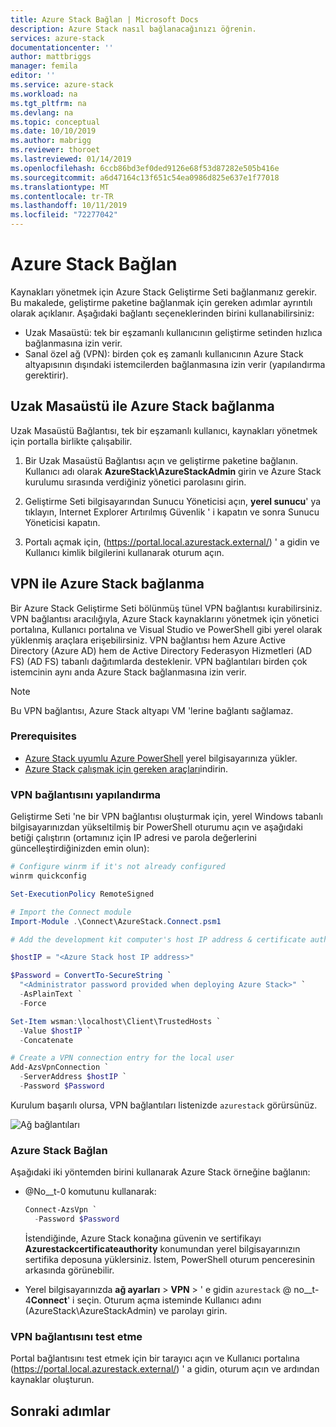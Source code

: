 ```yaml
---
title: Azure Stack Bağlan | Microsoft Docs
description: Azure Stack nasıl bağlanacağınızı öğrenin.
services: azure-stack
documentationcenter: ''
author: mattbriggs
manager: femila
editor: ''
ms.service: azure-stack
ms.workload: na
ms.tgt_pltfrm: na
ms.devlang: na
ms.topic: conceptual
ms.date: 10/10/2019
ms.author: mabrigg
ms.reviewer: thoroet
ms.lastreviewed: 01/14/2019
ms.openlocfilehash: 6ccb86bd3ef0ded9126e68f53d87282e505b416e
ms.sourcegitcommit: a6d47164c13f651c54ea0986d825e637e1f77018
ms.translationtype: MT
ms.contentlocale: tr-TR
ms.lasthandoff: 10/11/2019
ms.locfileid: "72277042"
---
```

# <a name="connect-to-azure-stack"></a>Azure Stack Bağlan

Kaynakları yönetmek için Azure Stack Geliştirme Seti bağlanmanız gerekir. Bu makalede, geliştirme paketine bağlanmak için gereken adımlar ayrıntılı olarak açıklanır. Aşağıdaki bağlantı seçeneklerinden birini kullanabilirsiniz:

* Uzak Masaüstü: tek bir eşzamanlı kullanıcının geliştirme setinden hızlıca bağlanmasına izin verir.
* Sanal özel ağ (VPN): birden çok eş zamanlı kullanıcının Azure Stack altyapısının dışındaki istemcilerden bağlanmasına izin verir (yapılandırma gerektirir).

## <a name="connect-to-azure-stack-with-remote-desktop"></a>Uzak Masaüstü ile Azure Stack bağlanma
Uzak Masaüstü Bağlantısı, tek bir eşzamanlı kullanıcı, kaynakları yönetmek için portalla birlikte çalışabilir.

1. Bir Uzak Masaüstü Bağlantısı açın ve geliştirme paketine bağlanın. Kullanıcı adı olarak **AzureStack\AzureStackAdmin** girin ve Azure Stack kurulumu sırasında verdiğiniz yönetici parolasını girin.  

2. Geliştirme Seti bilgisayarından Sunucu Yöneticisi açın, **yerel sunucu**' ya tıklayın, Internet Explorer Artırılmış Güvenlik ' i kapatın ve sonra Sunucu Yöneticisi kapatın.

3. Portalı açmak için, (https://portal.local.azurestack.external/) ' a gidin ve Kullanıcı kimlik bilgilerini kullanarak oturum açın.


## <a name="connect-to-azure-stack-with-vpn"></a>VPN ile Azure Stack bağlanma

Bir Azure Stack Geliştirme Seti bölünmüş tünel VPN bağlantısı kurabilirsiniz. VPN bağlantısı aracılığıyla, Azure Stack kaynaklarını yönetmek için yönetici portalına, Kullanıcı portalına ve Visual Studio ve PowerShell gibi yerel olarak yüklenmiş araçlara erişebilirsiniz. VPN bağlantısı hem Azure Active Directory (Azure AD) hem de Active Directory Federasyon Hizmetleri (AD FS) (AD FS) tabanlı dağıtımlarda desteklenir. VPN bağlantıları birden çok istemcinin aynı anda Azure Stack bağlanmasına izin verir. 

> [!NOTE] 
> Bu VPN bağlantısı, Azure Stack altyapı VM 'lerine bağlantı sağlamaz. 

### <a name="prerequisites"></a>Prerequisites

* [Azure Stack uyumlu Azure PowerShell](../operator/azure-stack-powershell-install.md) yerel bilgisayarınıza yükler.  
* [Azure Stack çalışmak için gereken araçları](../operator/azure-stack-powershell-download.md)indirin. 

### <a name="configure-vpn-connectivity"></a>VPN bağlantısını yapılandırma

Geliştirme Seti 'ne bir VPN bağlantısı oluşturmak için, yerel Windows tabanlı bilgisayarınızdan yükseltilmiş bir PowerShell oturumu açın ve aşağıdaki betiği çalıştırın (ortamınız için IP adresi ve parola değerlerini güncelleştirdiğinizden emin olun):

```powershell 
# Configure winrm if it's not already configured
winrm quickconfig  

Set-ExecutionPolicy RemoteSigned

# Import the Connect module
Import-Module .\Connect\AzureStack.Connect.psm1 

# Add the development kit computer's host IP address & certificate authority (CA) to the list of trusted hosts. Make sure to update the IP address and password values for your environment. 

$hostIP = "<Azure Stack host IP address>"

$Password = ConvertTo-SecureString `
  "<Administrator password provided when deploying Azure Stack>" `
  -AsPlainText `
  -Force

Set-Item wsman:\localhost\Client\TrustedHosts `
  -Value $hostIP `
  -Concatenate

# Create a VPN connection entry for the local user
Add-AzsVpnConnection `
  -ServerAddress $hostIP `
  -Password $Password

```

Kurulum başarılı olursa, VPN bağlantıları listenizde `azurestack` görürsünüz.

![Ağ bağlantıları](media/azure-stack-connect-azure-stack/image3.png)  

### <a name="connect-to-azure-stack"></a>Azure Stack Bağlan

Aşağıdaki iki yöntemden birini kullanarak Azure Stack örneğine bağlanın:  

* @No__t-0 komutunu kullanarak: 
    
  ```powershell
  Connect-AzsVpn `
    -Password $Password
  ```

  İstendiğinde, Azure Stack konağına güvenin ve sertifikayı **Azurestackcertificateauthority** konumundan yerel bilgisayarınızın sertifika deposuna yüklersiniz. İstem, PowerShell oturum penceresinin arkasında görünebilir. 

* Yerel bilgisayarınızda **ağ ayarları** > **VPN** > ' e gidin `azurestack` @ no__t-4**Connect**' i seçin. Oturum açma isteminde Kullanıcı adını (AzureStack\AzureStackAdmin) ve parolayı girin.

### <a name="test-the-vpn-connectivity"></a>VPN bağlantısını test etme

Portal bağlantısını test etmek için bir tarayıcı açın ve Kullanıcı portalına (https://portal.local.azurestack.external/) ' a gidin, oturum açın ve ardından kaynaklar oluşturun.  

## <a name="next-steps"></a>Sonraki adımlar



